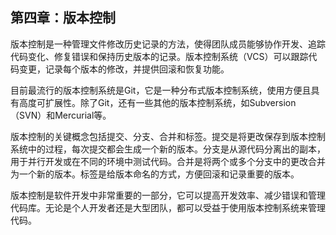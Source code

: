 ## 第四章：版本控制

版本控制是一种管理文件修改历史记录的方法，使得团队成员能够协作开发、追踪代码变化、修复错误和保持历史版本的记录。版本控制系统（VCS）可以跟踪代码变更，记录每个版本的修改，并提供回滚和恢复功能。

目前最流行的版本控制系统是Git，它是一种分布式版本控制系统，使用方便且具有高度可扩展性。除了Git，还有一些其他的版本控制系统，如Subversion（SVN）和Mercurial等。

版本控制的关键概念包括提交、分支、合并和标签。提交是将更改保存到版本控制系统中的过程，每次提交都会生成一个新的版本。分支是从源代码分离出的副本，用于并行开发或在不同的环境中测试代码。合并是将两个或多个分支中的更改合并为一个新的版本。标签是给版本命名的方式，方便回滚和记录重要的版本。

版本控制是软件开发中非常重要的一部分，它可以提高开发效率、减少错误和管理代码库。无论是个人开发者还是大型团队，都可以受益于使用版本控制系统来管理代码。